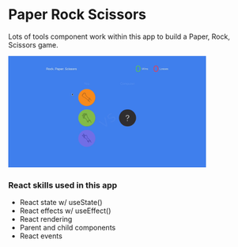 # Paper Rock Scissors

Lots of tools component work within this app to build a Paper, Rock, Scissors game.

<img width="400" src="https://github.com/moisestech/react-hooks-arcade/blob/master/src/components/Apps/PaperRockScissors/public/paper-rock-scissors.gif">

### React skills used in this app

- React state w/ useState()
- React effects w/ useEffect()
- React rendering
- Parent and child components
- React events
